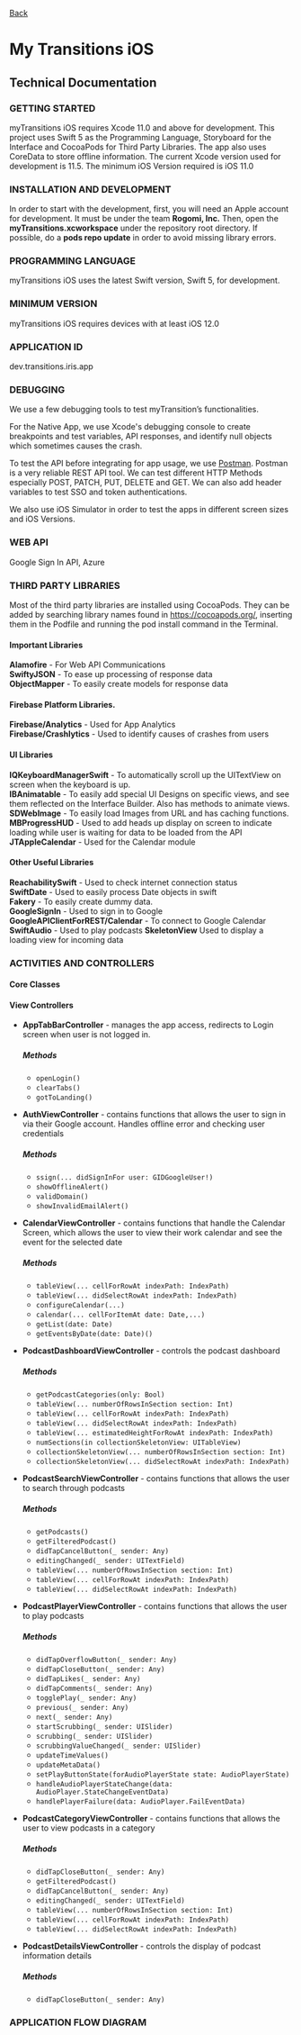 [Back](../index.md)

# My Transitions iOS
## Technical Documentation



### GETTING STARTED
myTransitions iOS requires Xcode 11.0 and above for development. This project uses Swift 5 as the Programming Language, Storyboard for the Interface and CocoaPods for Third Party Libraries. The app also uses CoreData to store offline information. The current Xcode version used for development is 11.5. The minimum iOS Version required is iOS 11.0


### INSTALLATION AND DEVELOPMENT
In order to start with the development, first, you will need an Apple account for development. It must be under the team **Rogomi, Inc.** Then, open the **myTransitions.xcworkspace** under the repository root directory. If possible, do a **pods repo update** in order to avoid missing library errors.


### PROGRAMMING LANGUAGE 
myTransitions iOS uses the latest Swift version, Swift 5, for development.


### MINIMUM VERSION 
myTransitions iOS requires devices with at least iOS 12.0


### APPLICATION ID
dev.transitions.iris.app


### DEBUGGING
We use a few debugging tools to test myTransition’s functionalities.  

For the Native App, we use Xcode's debugging console to create breakpoints and test variables, API responses, and identify null objects which sometimes causes the crash.

To test the API before integrating for app usage, we use [Postman](https://www.getpostman.com/). Postman is a very reliable REST API tool. We can test different HTTP Methods especially POST, PATCH, PUT, DELETE and GET. We can also add header variables to test SSO and token authentications.

We also use iOS Simulator in order to test the apps in different screen sizes and iOS Versions.


### WEB API
Google Sign In API, Azure


### THIRD PARTY LIBRARIES
Most of the third party libraries are installed using CocoaPods. They can be added by searching library names found in https://cocoapods.org/, inserting them in the Podfile and running the pod install command in the Terminal.

#### Important Libraries
**Alamofire** - For Web API Communications  
**SwiftyJSON** - To ease up processing of response data  
**ObjectMapper** - To easily create models for response data

#### Firebase Platform Libraries.
**Firebase/Analytics** - Used for App Analytics  
**Firebase/Crashlytics** - Used to identify causes of crashes from users

#### UI Libraries
**IQKeyboardManagerSwift** - To automatically scroll up the UITextView on screen when the keyboard is up.  
**IBAnimatable** - To easily add special UI Designs on specific views, and see them reflected on the Interface Builder. Also has methods to animate views.  
**SDWebImage** - To easily load Images from URL and has caching functions.  
**MBProgressHUD** - Used to add heads up display on screen to indicate loading while user is waiting for data to be loaded from the API  
**JTAppleCalendar** - Used for the Calendar module

#### Other Useful Libraries 
**ReachabilitySwift** - Used to check internet connection status   
**SwiftDate** - Used to easily process Date objects in swift   
**Fakery** - To easily create dummy data.   
**GoogleSignIn** - Used to sign in to Google
**GoogleAPIClientForREST/Calendar** -  To connect to Google Calendar
**SwiftAudio** - Used to play podcasts
**SkeletonView** Used to display a loading view for incoming data

### ACTIVITIES AND CONTROLLERS

#### Core Classes

#### View Controllers

- **AppTabBarController** - manages the app access, redirects to Login screen when user is not logged in.    
  ##### Methods
  - `openLogin()`
  - `clearTabs()`
  - `gotToLanding()`

- **AuthViewController** - contains functions that allows the user to sign in via their Google account. Handles offline error and checking user credentials  
  ##### Methods
  - `ssign(... didSignInFor user: GIDGoogleUser!)`
  - `showOfflineAlert()`
  - `validDomain()`
  - `showInvalidEmailAlert()`

- **CalendarViewController** - contains functions that handle the Calendar Screen, which allows the user to view their work calendar and see the event for the selected date  
  ##### Methods
  - `tableView(... cellForRowAt indexPath: IndexPath)`
  - `tableView(... didSelectRowAt indexPath: IndexPath)`
  - `configureCalendar(...)`
  - `calendar(... cellForItemAt date: Date,...)`
  - `getList(date: Date)`
  - `getEventsByDate(date: Date)()`

- **PodcastDashboardViewController** - controls the podcast dashboard
  ##### Methods
  - `getPodcastCategories(only: Bool)`
  - `tableView(... numberOfRowsInSection section: Int)`
  - `tableView(... cellForRowAt indexPath: IndexPath)`
  - `tableView(... didSelectRowAt indexPath: IndexPath)`
  - `tableView(... estimatedHeightForRowAt indexPath: IndexPath)`
  - `numSections(in collectionSkeletonView: UITableView)`
  - `collectionSkeletonView(... numberOfRowsInSection section: Int)`
  - `collectionSkeletonView(... didSelectRowAt indexPath: IndexPath)`

- **PodcastSearchViewController** - contains functions that allows the user to search through podcasts
  ##### Methods
  - `getPodcasts()`
  - `getFilteredPodcast()`
  - `didTapCancelButton(_ sender: Any)`
  - `editingChanged(_ sender: UITextField)`
  - `tableView(... numberOfRowsInSection section: Int)`
  - `tableView(... cellForRowAt indexPath: IndexPath)`
  - `tableView(... didSelectRowAt indexPath: IndexPath)`

- **PodcastPlayerViewController** - contains functions that allows the user to play podcasts
  ##### Methods
  - `didTapOverflowButton(_ sender: Any)`
  - `didTapCloseButton(_ sender: Any)`
  - `didTapLikes(_ sender: Any)`
  - `didTapComments(_ sender: Any)`
  - `togglePlay(_ sender: Any)`
  - `previous(_ sender: Any)`
  - `next(_ sender: Any)`
  - `startScrubbing(_ sender: UISlider)`
  - `scrubbing(_ sender: UISlider)`
  - `scrubbingValueChanged(_ sender: UISlider)`
  - `updateTimeValues()`
  - `updateMetaData()`
  - `setPlayButtonState(forAudioPlayerState state: AudioPlayerState) `
  - `handleAudioPlayerStateChange(data: AudioPlayer.StateChangeEventData)`
  - `handlePlayerFailure(data: AudioPlayer.FailEventData)`

- **PodcastCategoryViewController** - contains functions that allows the user to view podcasts in a category
  ##### Methods
  - `didTapCloseButton(_ sender: Any)`
  - `getFilteredPodcast()`
  - `didTapCancelButton(_ sender: Any)`
  - `editingChanged(_ sender: UITextField)`
  - `tableView(... numberOfRowsInSection section: Int)`
  - `tableView(... cellForRowAt indexPath: IndexPath)`
  - `tableView(... didSelectRowAt indexPath: IndexPath)`  
  
- **PodcastDetailsViewController** - controls the display of podcast information details  
  ##### Methods
  - `didTapCloseButton(_ sender: Any)`
  
### APPLICATION FLOW DIAGRAM

